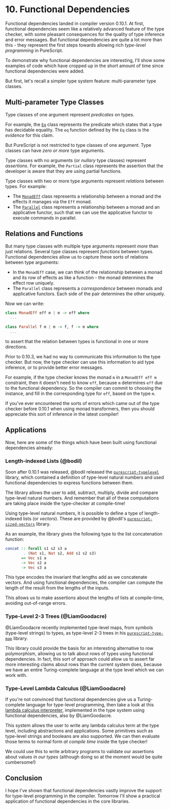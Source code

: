 # 10. Functional Dependencies

Functional dependencies landed in compiler version 0.10.1. At first, functional dependencies seem like a relatively advanced feature of the type checker, with some pleasant consequences for the quality of type inference and error messages. But functional dependencies are quite a lot more than this - they represent the first steps towards allowing rich _type-level programming_ in PureScript.

To demonstrate why functional dependencies are interesting, I'll show some examples of code which have cropped up in the short amount of time since functional dependencies were added.

But first, let's recall a simpler type system feature: multi-parameter type classes.

## Multi-parameter Type Classes

Type classes of one argument represent _predicates_ on types.

For example, the [`Eq`](https://pursuit.purescript.org/packages/purescript-prelude/2.1.0/docs/Data.Eq#t:Eq) class represents the predicate which states that a type has decidable equality. The `eq` function defined by the `Eq` class is the _evidence_ for this claim.

But PureScript is not restricted to type classes of one argument. Type classes can have _zero or more_ type arguments.

Type classes with no arguments (or _nullary_ type classes) represent _assertions_. For example, the `Partial` class represents the assertion that the developer is aware that they are using partial functions.

Type classes with two or more type arguments represent _relations_ between types. For example:

- The [`MonadEff`](https://pursuit.purescript.org/packages/purescript-eff/2.0.0/docs/Control.Monad.Eff.Class#t:MonadEff) class represents a relationship between a monad and the effects it manages via the `Eff` monad. 
- The [`Parallel`](https://pursuit.purescript.org/packages/purescript-parallel/2.1.0/docs/Control.Parallel.Class#t:Parallel) class represents a relationship between a monad and an applicative functor, such that we can use the applicative functor to execute commands in parallel.

## Relations and Functions

But many type classes with multiple type arguments represent _more_ than just relations. Several type classes represent _functions_ between types. Functional dependencies allow us to capture these sorts of relations between type arguments:

- In the `MonadEff` case, we can think of the relationship between a monad and its row of effects as like a function - the monad determines the effect row uniquely.
- The `Parallel` class represents a _correspondence_ between monads and applicative functors. Each side of the pair determines the other uniquely.

Now we can write:

```purescript
class MonadEff eff m | m -> eff where 
  ...
  
class Parallel f m | m -> f, f -> m where
  ...
```

to assert that the relation between types is functional in one or more directions.

Prior to 0.10.3, we had no way to communicate this information to the type checker. But now, the type checker can use this information to aid type inference, or to provide better error messages. 

For example, if the type checker knows the monad `m` in a `MonadEff eff m` constraint, then it doesn't need to know `eff`, because `m` determines `eff` due to the functional dependency. So the compiler can commit to choosing the instance, and fill in the corresponding type for `eff`, based on the type `m`.

If you've ever encountered the sorts of errors which came out of the type checker before 0.10.1 when using monad transformers, then you should appreciate this sort of inference in the latest compiler!

## Applications

Now, here are some of the things which have been built using functional dependencies already:

### Length-indexed Lists (@bodil)

Soon after 0.10.1 was released, @bodil released the [`purescript-typelevel`](https://pursuit.purescript.org/packages/purescript-typelevel) library, which contained a definition of type-level natural numbers and used functional dependencies to express functions between them.

The library allows the user to add, subtract, multiply, divide and compare type-level natural numbers. And remember that all of these computations are taking place inside the type-checker at compile-time!

Using type-level natural numbers, it is possible to define a type of length-indexed lists (or _vectors_). These are provided by @bodil's [`purescript-sized-vectors`](https://pursuit.purescript.org/packages/purescript-sized-vectors) library.

As an example, the library gives the following type to the list concatenation function:

```purescript
concat :: forall s1 s2 s3 a
        . (Nat s1, Nat s2, Add s1 s2 s3)
       => Vec s1 a
       -> Vec s2 a
       -> Vec s3 a
```

This type encodes the invariant that lengths add as we concatenate vectors. And using functional dependencies, the compiler can compute the length of the result from the lengths of the inputs.

This allows us to make assertions about the lengths of lists at compile-time, avoiding out-of-range errors.

### Type-Level 2-3 Trees (@LiamGoodacre)

@LiamGoodacre recently implemented type-level maps, from symbols (type-level strings) to types, as type-level 2-3 trees in his [`purescript-type-map`](https://github.com/LiamGoodacre/purescript-type-map) library.

This library could provide the basis for an interesting alternative to row polymorphism, allowing us to talk about rows of types using functional dependencies. In fact, this sort of approach could allow us to assert far more interesting claims about rows than the current system does, because we have an entire Turing-complete language at the type level which we can work with.  

### Type-Level Lambda Calculus (@LiamGoodacre)

If you're not convinced that functional dependencies give us a Turing-complete language for type-level programming, then take a look at this [lambda calculus interpreter](https://github.com/LiamGoodacre/purescript-type-lang), implemented in the type system using functional dependencies, also by @LiamGoodacre.

This system allows the user to write any lambda calculus term at the type level, including abstractions and applications. Some primitives such as type-level strings and booleans are also supported. We can then evaluate those terms to normal form _at compile time_ inside the type checker!

We could use this to write arbitrary programs to validate our assertions about values _in our types_ (although doing so at the moment would be quite cumbersome!)

## Conclusion

I hope I've shown that functional dependencies vastly improve the support for type-level programming in the compiler. Tomorrow I'll show a practical application of functional dependencies in the core libraries.
